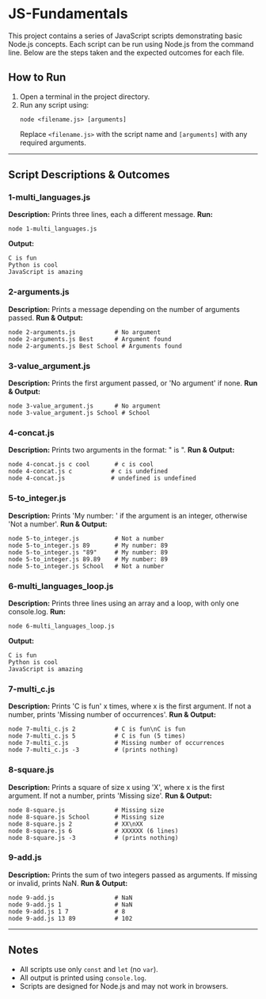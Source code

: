# JS-Fundamentals

This project contains a series of JavaScript scripts demonstrating basic Node.js concepts. Each script can be run using Node.js from the command line. Below are the steps taken and the expected outcomes for each file.

## How to Run

1. Open a terminal in the project directory.
2. Run any script using:
   ```
   node <filename.js> [arguments]
   ```
   Replace `<filename.js>` with the script name and `[arguments]` with any required arguments.

---

## Script Descriptions & Outcomes

### 1-multi_languages.js
**Description:** Prints three lines, each a different message.
**Run:**
```
node 1-multi_languages.js
```
**Output:**
```
C is fun
Python is cool
JavaScript is amazing
```

### 2-arguments.js
**Description:** Prints a message depending on the number of arguments passed.
**Run & Output:**
```
node 2-arguments.js           # No argument
node 2-arguments.js Best      # Argument found
node 2-arguments.js Best School # Arguments found
```

### 3-value_argument.js
**Description:** Prints the first argument passed, or 'No argument' if none.
**Run & Output:**
```
node 3-value_argument.js      # No argument
node 3-value_argument.js School # School
```

### 4-concat.js
**Description:** Prints two arguments in the format: "<arg1> is <arg2>".
**Run & Output:**
```
node 4-concat.js c cool       # c is cool
node 4-concat.js c           # c is undefined
node 4-concat.js             # undefined is undefined
```

### 5-to_integer.js
**Description:** Prints 'My number: <integer>' if the argument is an integer, otherwise 'Not a number'.
**Run & Output:**
```
node 5-to_integer.js          # Not a number
node 5-to_integer.js 89       # My number: 89
node 5-to_integer.js "89"     # My number: 89
node 5-to_integer.js 89.89    # My number: 89
node 5-to_integer.js School   # Not a number
```

### 6-multi_languages_loop.js
**Description:** Prints three lines using an array and a loop, with only one console.log.
**Run:**
```
node 6-multi_languages_loop.js
```
**Output:**
```
C is fun
Python is cool
JavaScript is amazing
```

### 7-multi_c.js
**Description:** Prints 'C is fun' x times, where x is the first argument. If not a number, prints 'Missing number of occurrences'.
**Run & Output:**
```
node 7-multi_c.js 2           # C is fun\nC is fun
node 7-multi_c.js 5           # C is fun (5 times)
node 7-multi_c.js             # Missing number of occurrences
node 7-multi_c.js -3          # (prints nothing)
```

### 8-square.js
**Description:** Prints a square of size x using 'X', where x is the first argument. If not a number, prints 'Missing size'.
**Run & Output:**
```
node 8-square.js              # Missing size
node 8-square.js School       # Missing size
node 8-square.js 2            # XX\nXX
node 8-square.js 6            # XXXXXX (6 lines)
node 8-square.js -3           # (prints nothing)
```

### 9-add.js
**Description:** Prints the sum of two integers passed as arguments. If missing or invalid, prints NaN.
**Run & Output:**
```
node 9-add.js                 # NaN
node 9-add.js 1               # NaN
node 9-add.js 1 7             # 8
node 9-add.js 13 89           # 102
```

---

## Notes
- All scripts use only `const` and `let` (no `var`).
- All output is printed using `console.log`.
- Scripts are designed for Node.js and may not work in browsers.
